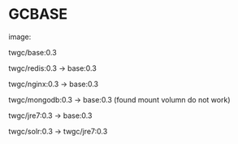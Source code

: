 # GCBASE
image:

twgc/base:0.3

twgc/redis:0.3 -> base:0.3

twgc/nginx:0.3 -> base:0.3

twgc/mongodb:0.3 -> base:0.3 (found mount volumn do not work)

twgc/jre7:0.3 -> base:0.3

twgc/solr:0.3 -> twgc/jre7:0.3